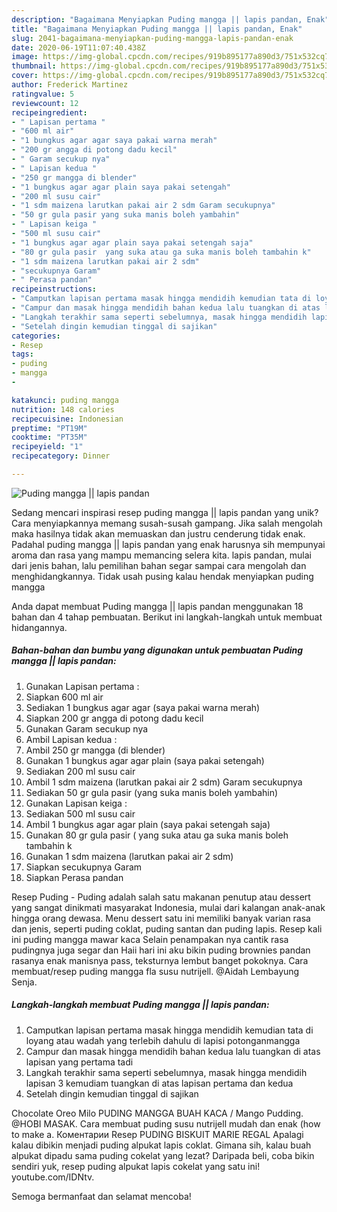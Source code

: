 ```yaml
---
description: "Bagaimana Menyiapkan Puding mangga || lapis pandan, Enak"
title: "Bagaimana Menyiapkan Puding mangga || lapis pandan, Enak"
slug: 2041-bagaimana-menyiapkan-puding-mangga-lapis-pandan-enak
date: 2020-06-19T11:07:40.438Z
image: https://img-global.cpcdn.com/recipes/919b895177a890d3/751x532cq70/puding-mangga-lapis-pandan-foto-resep-utama.jpg
thumbnail: https://img-global.cpcdn.com/recipes/919b895177a890d3/751x532cq70/puding-mangga-lapis-pandan-foto-resep-utama.jpg
cover: https://img-global.cpcdn.com/recipes/919b895177a890d3/751x532cq70/puding-mangga-lapis-pandan-foto-resep-utama.jpg
author: Frederick Martinez
ratingvalue: 5
reviewcount: 12
recipeingredient:
- " Lapisan pertama "
- "600 ml air"
- "1 bungkus agar agar saya pakai warna merah"
- "200 gr angga di potong dadu kecil"
- " Garam secukup nya"
- " Lapisan kedua "
- "250 gr mangga di blender"
- "1 bungkus agar agar plain saya pakai setengah"
- "200 ml susu cair"
- "1 sdm maizena larutkan pakai air 2 sdm Garam secukupnya"
- "50 gr gula pasir yang suka manis boleh yambahin"
- " Lapisan keiga "
- "500 ml susu cair"
- "1 bungkus agar agar plain saya pakai setengah saja"
- "80 gr gula pasir  yang suka atau ga suka manis boleh tambahin k"
- "1 sdm maizena larutkan pakai air 2 sdm"
- "secukupnya Garam"
- " Perasa pandan"
recipeinstructions:
- "Camputkan lapisan pertama masak hingga mendidih kemudian tata di loyang atau wadah yang terlebih dahulu di lapisi potonganmangga"
- "Campur dan masak hingga mendidih bahan kedua lalu tuangkan di atas lapisan yang pertama tadi"
- "Langkah terakhir sama seperti sebelumnya, masak hingga mendidih lapisan 3 kemudiam tuangkan di atas lapisan pertama dan kedua"
- "Setelah dingin kemudian tinggal di sajikan"
categories:
- Resep
tags:
- puding
- mangga
- 

katakunci: puding mangga  
nutrition: 148 calories
recipecuisine: Indonesian
preptime: "PT19M"
cooktime: "PT35M"
recipeyield: "1"
recipecategory: Dinner

---
```



![Puding mangga || lapis pandan](https://img-global.cpcdn.com/recipes/919b895177a890d3/751x532cq70/puding-mangga-lapis-pandan-foto-resep-utama.jpg)

Sedang mencari inspirasi resep puding mangga || lapis pandan yang unik? Cara menyiapkannya memang susah-susah gampang. Jika salah mengolah maka hasilnya tidak akan memuaskan dan justru cenderung tidak enak. Padahal puding mangga || lapis pandan yang enak harusnya sih mempunyai aroma dan rasa yang mampu memancing selera kita.
 lapis pandan, mulai dari jenis bahan, lalu pemilihan bahan segar sampai cara mengolah dan menghidangkannya. Tidak usah pusing kalau hendak menyiapkan puding mangga 

 Anda dapat membuat Puding mangga || lapis pandan menggunakan 18 bahan dan 4 tahap pembuatan. Berikut ini langkah-langkah untuk membuat hidangannya.

<!--inarticleads1-->

##### Bahan-bahan dan bumbu yang digunakan untuk pembuatan Puding mangga || lapis pandan:

1. Gunakan  Lapisan pertama :
1. Siapkan 600 ml air
1. Sediakan 1 bungkus agar agar (saya pakai warna merah)
1. Siapkan 200 gr angga di potong dadu kecil
1. Gunakan  Garam secukup nya
1. Ambil  Lapisan kedua :
1. Ambil 250 gr mangga (di blender)
1. Gunakan 1 bungkus agar agar plain (saya pakai setengah)
1. Sediakan 200 ml susu cair
1. Ambil 1 sdm maizena (larutkan pakai air 2 sdm) Garam secukupnya
1. Sediakan 50 gr gula pasir (yang suka manis boleh yambahin)
1. Gunakan  Lapisan keiga :
1. Sediakan 500 ml susu cair
1. Ambil 1 bungkus agar agar plain (saya pakai setengah saja)
1. Gunakan 80 gr gula pasir ( yang suka atau ga suka manis boleh tambahin k
1. Gunakan 1 sdm maizena (larutkan pakai air 2 sdm)
1. Siapkan secukupnya Garam
1. Siapkan  Perasa pandan


Resep Puding - Puding adalah salah satu makanan penutup atau dessert yang sangat dinikmati masyarakat Indonesia, mulai dari kalangan anak-anak hingga orang dewasa. Menu dessert satu ini memiliki banyak varian rasa dan jenis, seperti puding coklat, puding santan dan puding lapis. Resep kali ini puding mangga mawar kaca Selain penampakan nya cantik rasa pudingnya juga segar dan Haii hari ini aku bikin puding brownies pandan rasanya enak manisnya pass, teksturnya lembut banget pokoknya. Cara membuat/resep puding mangga fla susu nutrijell. @Aidah Lembayung Senja. 

<!--inarticleads2-->

##### Langkah-langkah membuat Puding mangga || lapis pandan:

1. Camputkan lapisan pertama masak hingga mendidih kemudian tata di loyang atau wadah yang terlebih dahulu di lapisi potonganmangga
1. Campur dan masak hingga mendidih bahan kedua lalu tuangkan di atas lapisan yang pertama tadi
1. Langkah terakhir sama seperti sebelumnya, masak hingga mendidih lapisan 3 kemudiam tuangkan di atas lapisan pertama dan kedua
1. Setelah dingin kemudian tinggal di sajikan


Chocolate Oreo Milo PUDING MANGGA BUAH KACA / Mango Pudding. @HOBI MASAK. Cara membuat puding susu nutrijell mudah dan enak (how to make a. Коментарии Resep PUDING BISKUIT MARIE REGAL Apalagi kalau dibikin menjadi puding alpukat lapis coklat. Gimana sih, kalau buah alpukat dipadu sama puding cokelat yang lezat? Daripada beli, coba bikin sendiri yuk, resep puding alpukat lapis cokelat yang satu ini! youtube.com/IDNtv. 

 Semoga bermanfaat dan selamat mencoba!
